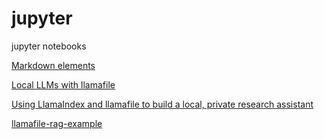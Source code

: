# jupyter
jupyter notebooks

[Markdown elements](https://www.markdownguide.org/basic-syntax/)

[Local LLMs with llamafile](https://www.coursera.org/programs/technical-skills-program-7thpu/projects/llamafile?authProvider=oracle&source=search#details)

[Using LlamaIndex and llamafile to build a local, private research assistant](https://github.com/Mozilla-Ocho/llamafile-llamaindex-examples/blob/main/example.ipynb)

[llamafile-rag-example](https://github.com/Mozilla-Ocho/llamafile-rag-example)
